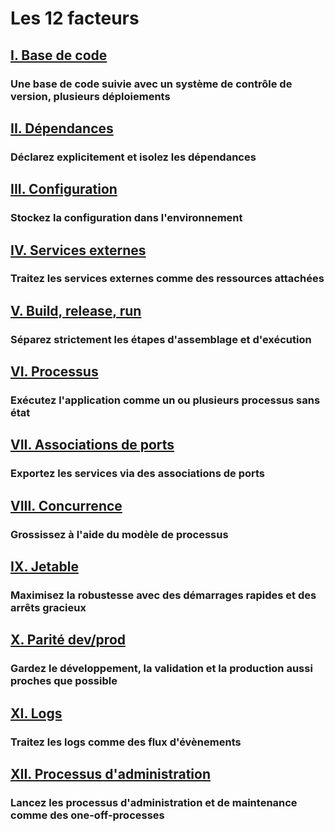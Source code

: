 Les 12 facteurs
==================

## [I. Base de code](./codebase)
### Une base de code suivie avec un système de contrôle de version, plusieurs déploiements

## [II. Dépendances](./dependencies)
### Déclarez explicitement et isolez les dépendances

## [III. Configuration](./config)
### Stockez la configuration dans l'environnement

## [IV. Services externes](./backing-services)
### Traitez les services externes comme des ressources attachées

## [V. Build, release, run](./build-release-run)
### Séparez strictement les étapes d'assemblage et d'exécution

## [VI. Processus](./processes)
### Exécutez l'application comme un ou plusieurs processus sans état

## [VII. Associations de ports](./port-binding)
### Exportez les services via des associations de ports

## [VIII. Concurrence](./concurrency)
### Grossissez à l'aide du modèle de processus

## [IX. Jetable](./disposability)
### Maximisez la robustesse avec des démarrages rapides et des arrêts gracieux

## [X. Parité dev/prod](./dev-prod-parity)
### Gardez le développement, la validation et la production aussi proches que possible

## [XI. Logs](./logs)
### Traitez les logs comme des flux d'évènements

## [XII. Processus d'administration](./admin-processes)
### Lancez les processus d'administration et de maintenance comme des one-off-processes
